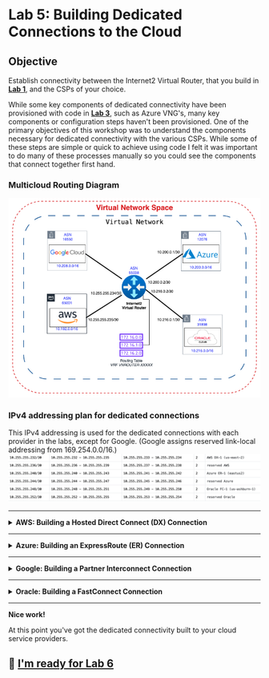 # Lab 5: Building Dedicated Connections to the Cloud

## Objective

Establish connectivity between the Internet2 Virtual Router, that you build in **[Lab 1](lab1.md)**, and the CSPs of your choice.

While some key components of dedicated connectivity have been provisioned with code in **[Lab 3](lab3.md)**, such as Azure VNG's, many key components or configuration steps haven't been provisioned. One of the primary objectives of this workshop was to understand the components necessary for dedicated connectivity with the various CSPs. While some of these steps are simple or quick to achieve using code I felt it was important to do many of these processes manually so you could see the components that connect together first hand.

### Multicloud Routing Diagram

![Multicloud routing diagram](files/multicloud.png)

### IPv4 addressing plan for dedicated connections

This IPv4 addressing is used for the dedicated connections with each provider in the labs, except for Google. (Google assigns reserved link-local addressing from 169.254.0.0/16.)
![Dedicated Connection Addressing](files/connection_addressing.png)

---

<details>
<summary><b>AWS: Building a Hosted Direct Connect (DX) Connection</b></summary>

### AWS Architecture

![AWS Architecture](files/aws_architecture.png)

### Step 1: Starting in the Internet2 Insight Console

1. Navigate to your Virtual Network Space (VNS) from [Lab 1](lab1.md)
2. Find the Virtual Router you created in Lab 1.
3. Select **`Add Peering using AWS Direct Connect`**.
4. In the **Create Peering** window fill in the details:
   - Enter your **AWS Account ID**.
   - **Region** select **`US East (N. Virginia)`**.
   - Select an **Interface** by clicking on one to highlight it.
   - **VLAN ID** use the **`Auto`** button to pick the next available VLAN ID _(Note the VLAN ID, you'll need the VLAN ID later)_.
   - **Max Bandwidth** select **`50 Mb/s`**.
   - **Internet2 IPv4 Address** enter **`10.255.255.234`** and for the prefix enter **`30`**.
   - **Peer IPv4 Address** enter **`10.255.255.233`**.
   - **AWS ASN** enter **`65001`**.
   - **BGP Authentication Key** enter **`some_secret`**. _(**Note:** If you don't provide a key here AWS will and you will need to edit this connection to enter the AWS provided BGP Authentication key before BGP will come up.)_
   - **MTU** at 1500 for our lab.
   - _(Optional)_ For the **Remote Name** you can enter a unique name.
   - _(Optional)_ Enter some details for the **Notes**.
   - Set the **Authoring State** to **`Live`**. (Let's Go! This isn't production! :rocket:) ![AWS Peering Connection](files/aws_i2cc_peer.png)
5. Press **`Save`**.

### Step 2: Accept the Direct Connect Connection

From within the AWS Console:

1. Search for **Direct Connect**.
2. Select the new connection and pick **`View details`**.
3. On the next screen select **`Accept`** for the connection. _(This will take a few minutes)_

### Step 3: Configure AWS Direct Connect Gateway with a Transit VIF

After the connection shows as available:

1. Select **`Virtual Interfaces`** in the left side bar.
2. Select **`Create virtual interface`**.
3. Select **`Transit`** under the **Virtual interface type**.
4. Enter a Virtual interface name like **`tvif-1`**.
5. In the **Connection** pull down select the DX Connection we accepted above :arrow_up:.
6. In the **Direct Connect gateway** pull down select **`dxgw-i2lab`**.
7. Enter the **VLAN ID** you choose in the Insight Console for the next connection.
8. Enter **`55038`** for the **BGP ASN** (of the Internet2 Virtual Router).
9. Expand the **Additional settings** section.
10. Enter **`10.255.255.234/30`** for **Your router peer ip**.
11. Enter **`10.255.255.233/30`** for **Amazon router peer IP**.
12. Enter **`some_secret`** for the **BGP authentication key**.
13. Select **``Create virtual interface``**.

> **Note:** It typically take a while for the peering state and BGP status to show available. There must be a health check that periodically updates this status.
>![AWS DXGW Peering](files/aws_dxgw_peering.png)

### Step 4: Associate the TGW with the DXGW

Now that you built the DX connection and the DXGW peering we need to associate the Transit Gateway to the Direct Connect Gateway.

1. Select **`Transit Gateway`** from the left sidebar.
2. Select the transit gateway and press **`View details`**.
3. Press the orange **`Associate Direct Connect gateway`** button.
4. Under Association settings/Direct Connect gateways select **`dxgw-i2lab`**.
5. Under **Allowed prefixes** enter **`10.192.0.0/16`**,**`10.192.1.0/24`**, and **`10.192.0.240/28`**.
6. Press the orange **`Associate Direct Connect gateway`** button.

> **Note:** This take a good long while, go ahead and move on to the next step and check back periodically.

### Step 5: Attach the TGW with the i2lab VPC

The final step for the AWS connectivity in this lab is to attach the transit gateway with the `i2lab` VPC.

1. In the AWS Console search or navigate to the [VPC service](https://us-east-1.console.aws.amazon.com/vpcconsole/home?region=us-east-1#Home:).
2. In the left side bar find the Transit Gateway section and select `Transit gateway attachments`.
3. Press the orange **`Create transit gateway attachment`** button.
4. Enter **`tgw-att-1`** for the **Name tag**.
5. Select the transit gateway in the **Transit gateway ID** pull down.
6. Make sure the attachment type is set to **VPC**.
7. Under the VPC attachment section, select the VPC in the **VPC ID** pull down menu.
8. Under the Subnet IDs pull down select the subnet that include the name **`tgw-i2lab`**.
9. Press the orange **`Create transit gateway attachment`** button.

![Transit Gateway Attachment](files/tgw-att-1.png)

> **Note:** This take a good long while, go ahead and move on to the next step and check back periodically.

</details>

---

<details>
<summary><b>Azure: Building an ExpressRoute (ER) Connection</b></summary>

### Step 1: Create ExpressRoute circuit

The process of building ExpressRoute connections from Azure to Internet2 Insight Console begin in the [Azure Portal](https://portal.azure.com/#browse/Microsoft.Network%2FexpressRouteCircuits).

1. Navigate to the [Azure ExpressRoute service](https://portal.azure.com/#browse/Microsoft.Network%2FexpressRouteCircuits).
2. Press **`Create ExpressRoute circuit`**.
3. Fill in the configuration details:
   - Choose your **Subscription**.
   - **Resource group** choose **`i2lab-rg`**.
   - **Resiliency** select **`Standard Resiliency`**.
   - **Region** select **`East US 2`**.
   - **Circuit Name** enter **`i2cc-lab`** or similar.
   - **Port type** select **`Provider`**.
   - **Peering location** search **`Washington DC`**.
   - **Provider** select **`Internet2`**.
   - **Bandwidth** select **`50Mbps`**.
   - Leave **SKU** and **Billing model** set to the defaults of **`Standard`** and **`Metered`**. ![Create ExpressRoute](files/create_expressroute.png)
4. Press **`Review + create`**.
5. On the next screen press **`Create`**.
6. This will take a minute or two but when it finished you can press **`Go to resource`**.
7. Under the new ExpressRoute resource you need the **`Service Key`** for Step 2, go ahead and `copy to clipboard`.

### Step 2: Create the ExpressRoute Provisioning Request

This portion of the circuit creation happens in the Internet2 [Insight Console](https://console.internet2.edu/#/vn/list).

1. Navigate to your Virtual Network Space (VNS) from [Lab 1](lab1.md).
2. Find the Virtual Router you created in Lab 1.
3. Select **`Add Peering using Azure ExpressRoute`**.
![Azure peering](files/i2cc_azure_peering.png)
4. Fill in the details:
   - **`Service Key`** from Step 1 above.
   - **`VLAN ID`**. _(Any ID will do for our lab.)_
   - **Internet2 IPv4 Address** enter **`10.255.255.242`**.
   - **IPv4 Prefix Length** enter **`30`**.
   - **Peer IPv4 Address** enter **`10.255.255.241`**.
   - Leave BFD **Enabled**.
   - _(Optional)_ Change the **Remote Name**.
   - _(Optional)_ Input some notes about the connection.
   - Set the **Authoring State** to **`Live`** and live dangerously!
![Azure Peering Connection](files/i2cc_azure_peering_2.png)
5. Press **`Save`**.

> **NOTE:** ExpressRoute service provides a second circuit for redundancy but we'll skip configuring that for the lab.

### Step 3: Create Connection between ExpressRoute and VPN Gateway (VNG)

Using the Terraform plan in [Lab 3](lab3.md) we already created a VNG resource named **`i2lab-vng`** and public IP address for that service that is connected to the Gateway subnet in our i2lab VNet. Creating a VNG takes quite some time and was the primary motivators in using code to spin up some base resources otherwise I would have added a step to create the VNG.

1. Navigate or search for the **`i2lab-vng`** resource or [VNG service](https://portal.azure.com/#view/Microsoft_Azure_HybridNetworking/CreateConnectionBladeV2).
2. In the left menu bar for the **`i2lab-vng`** resource find **Settings>Connections**.
3. Press **`+ Add`** to start the connection creation.
4. Change **Connection type** from VNet-to-VNet to **`ExpressRoute`**.
![ER to VNG Connection](files/az_vng_connection.png)
5. Press **`Next: Settings >`**.
![VNG Connection Settings](files/az_vng_connection_2.png)
6. Enter the settings details:
   - **Resiliency** choose **`Standard Resiliency`**.
   - **Virtual network gateway** choose **`i2lab-vng`**.
   - **ExpressRoute circuit** choose **`i2cc-i2lab`**.
7. Press **`Review + create`**.
8. Press **`Create`**.

</details>

---

<details>
<summary><b>Google: Building a Partner Interconnect Connection</b></summary>

## Creating a VLAN attachment for a Partner Interconnect connection

The process of building a Partner Interconnect starts in the [Google Cloud Console](https://console.cloud.google.com/hybrid/interconnects/).

![Google Cloud Architecture](files/gc_architecture.png)

This step generates a pairing key that you use in Internet2 Insight Console. The pairing key is a unique key that lets a service provider identify and connect to your Virtual Private Cloud (VPC) network and associated Cloud Router. The Internet2 Console requires this key to complete the configuration of your VLAN attachment.

### Step 1: Create the Interconnect attachment

In the Google Cloud Console:

1. Use the menu to navigate to **Network Connectivity > Interconnect**.
2. Press **`Create VLAN attachments`**.
3. Select **`Partner Interconnect connection`**.
4. In the Encrypt interconnect section, select **`Set up unencrypted Interconnect`**.
5. Press **`Continue`**.
6. On the next screen select **`I already have a service provider`**.
7. Fill in the **Add VLAN attachments** form:
   - **Redundancy** select **`Create a single VLAN`** and press **`Continue`** in the pop up message box.
   - **Network** select **`i2lab-vpc`**.
   - **Region** select **`us-east4 (North Virginia)`**.
   - **Cloud Router** select **`cr-i2lab`**.
   - **VLAN attachment name** enter **`i2cc-vlan`** or similar.
   - _(Optional)_ **Description**
   - **IP stack type** select **`IPv4 (single-stack)`**.
   - **Maximum transmission unit (MTU)** choose **`1460`**. _(Matches our prebuilt environment.)_ ![Add VLAN attachment](files/gc_vlan_attachment.png)

8. Press **`Create`**. _(Sometimes this action can take a minute or two to complete.)_
9. After creation is complete, **copy the pairing key**. _(You will use these keys in the Internet2 Insight Console when you create the Google Partner Interconnect Connection.)_
![Pairing keys](files/gc_pairing_key.png)
10. **Pre-activate these VLAN attachments** by selecting **`Enable`**.
11. In the pop-up window choose **`I UNDERSTAND,PRE-ACTIVATE`**.

### Step 2: Create the Internet2 Interconnect to Google Cloud

1. Navigate to your Virtual Network Space (VNS) from [Lab 1](lab1.md).
2. Find the Virtual Router you created in Lab 1.
3. Select **`Add Peering using Google Cloud Partner Interconnect`**.
4. Enter the connection details:
   - **Pairing Key** from the Google Cloud Console in Step 1 above.
   - **Region** select **`Equinix DC1-DC15, DC21 - Ashburn`**.
   - Choose an **Interface** that has bandwidth available.
   - **VLAN ID** use the **`Auto`** button to pick the next available VLAN ID.
   - **Max Bandwidth** select **`50 Mb/s`**.
   - **IP Addressing** You can completely skip the IP Addressing for the Internet2 and Peer. _(This just gets overridden by Google.)_
   - **Peer ASN** enter **`16550`**.
   - _(Optional)_ For the **BGP Authentication Key** enter **`some_secret`**. _(If you set one in the Google Console you'll need to match it here or BGP won't come up.)_
   - _(Optional)_ For the **Remote Name** you can enter a unique name.
   - _(Optional)_ Enter some details for the **Notes**.
   - Set the **Authoring State** to **`Live`** and live dangerously!
![Google Peering Connection](files/i2cc_gc_peering.png)
5. Press **`Save`**.

</details>

---

<details>
<summary><b>Oracle: Building a FastConnect Connection</b></summary>

### Step 1: Create the FastConnect Connection-

Start in the Oracle Console

1. Search or navigate to the [FastConnect service](https://cloud.oracle.com/networking/fast-connect).
2. Press **`Create FastConnect`**
3. Choose **FastConnect Partner** and **Single virtual circuit** for the connection type and redundancy level.
![Create FastConnect](files/oci_create_fc.png)
4. Press **`Next`** to continue.
5. Fill in virtual connection details:
   - **Name** enter a name for the connection (e.g., **`i2lab-i2cc`**).
   - **Compartment** select the compartment you created in **[Lab 3](lab3.md)** (e.g., **`i2lab`**).
   - **Partner** search for **`Internet2: Internet2 L3`**.
   - **Virtual circuit type** choose **`Private Circuit`**.
   - **Traffic** choose **`All traffic`**.
   - **Dynamic routing gateway** choose **`drg-i2lab`**.
   - **Provisioned Bandwidth** select **`1Gbps`**.![FastConnect settings](files/oci_fc.png)
6. Press **`Create`**.
7. Wait for the Oracle console page to refresh and show the new circuit.
8. Select the new circuit and find the **`OCID`** for connection. Copy this value you need it for Step 2.

### Step 2: Associate the FastConnect Virtual Circuit to the i2lab routing table

In the Oracle Console:

1. Navigate to the DRG named **`drg_i2lab`**.
2. Under the Resources menu click on **`Virtual circuit attachments`**.
3. Click on the **`Virtual circuit attachment`** for the FastConnect circuit.
![Virtual Circuit Attachments](files/oci_drg_vc_att.png)
4. Press **`Edit`** on the attachment details page that follows.
5. In the **Edit Attachment** window under the **Choose a DRG route table** select **`i2lab DRG Route Table`**.
6. Press **`Save changes`**.

### Step 3: Create the FastConnect connection in Insight Console

From Internet2 Insight Console

1. Navigate to your Virtual Network Space (VNS) from [Lab 1](lab1.md).
2. Find the Virtual Router you created in Lab 1.
3. Select **`Add Peering using OCI FastConnect`**.
4. Enter the connection details:
   - **FastConnect OCID** paste the **`OCID`** from Step 1.
   - **Interface** > Filter by Region select **`US East (Ashburn)`**.
   - **Interface** > choose an available **Interface**.
   - **VLAN ID** use the **`Auto`** button to pick the next available VLAN ID.
   - **Max Bandwidth** choose **`1 GB/s`**.
   - **Internet2 IPv4 Address** enter **`10.255.255.250`** and for the prefix enter **`30`**.
   - **Peer IPv4 Address** enter **`10.255.255.249`**.
   - **BGP Authentication Key** enter **`some_secret`**.
   - **MTU** at 1500 for our lab.
   - _(Optional)_ **Remote Name** leave as is or modify.
   - _(Optional)_ **Notes** enter details about the connection.
   - Set the **Authoring State** to **`Live`**. (Let's Go! This isn't production! :rocket:)
![FastConnect Peering Details](files/i2cc_oci_peering.png)
5. Press **`Save`**.

</details>

---

**Nice work!**

At this point you've got the dedicated connectivity built to your cloud service providers. 

## :rocket: [I'm ready for Lab 6](lab6.md)
